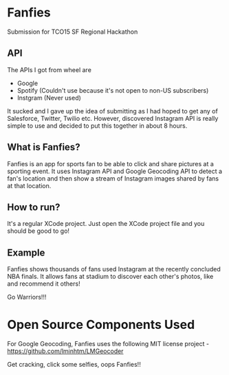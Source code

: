 # Fanfies
Submission for TCO15 SF Regional Hackathon

## API
The APIs I got from wheel are
 - Google
 - Spotify (Couldn't use because it's not open to non-US subscribers)
 - Instgram (Never used)

It sucked and I gave up the idea of submitting as I had hoped to get any of Salesforce, Twitter, Twilio etc.  However, discovered Instagram API is really simple to use and decided to put this together in about 8 hours.

## What is Fanfies?

Fanfies is an app for sports fan to be able to click and share pictures at a sporting event. It uses Instagram API and Google Geocoding API to detect a fan's location and then show a stream of Instagram images shared by fans at that location.

## How to run?

It's a regular XCode project. Just open the XCode project file and you should be good to go!

## Example

Fanfies shows thousands of fans used Instagram at the recently concluded NBA finals. It allows fans at stadium to discover each other's photos, like and recommend it others! 

Go Warriors!!!

# Open Source Components Used
For Google Geocoding, Fanfies uses the following MIT license project - https://github.com/lminhtm/LMGeocoder

Get cracking, click some selfies, oops Fanfies!!


